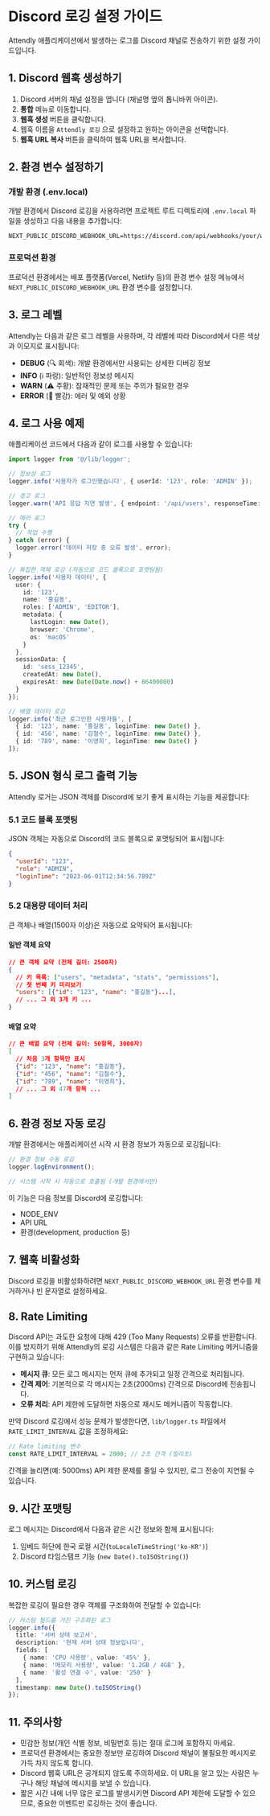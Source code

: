 # Discord 로깅 설정 가이드

Attendly 애플리케이션에서 발생하는 로그를 Discord 채널로 전송하기 위한 설정 가이드입니다.

## 1. Discord 웹훅 생성하기

1. Discord 서버의 채널 설정을 엽니다 (채널명 옆의 톱니바퀴 아이콘).
2. **통합** 메뉴로 이동합니다.
3. **웹훅 생성** 버튼을 클릭합니다.
4. 웹훅 이름을 `Attendly 로깅` 으로 설정하고 원하는 아이콘을 선택합니다.
5. **웹훅 URL 복사** 버튼을 클릭하여 웹훅 URL을 복사합니다.

## 2. 환경 변수 설정하기

### 개발 환경 (.env.local)

개발 환경에서 Discord 로깅을 사용하려면 프로젝트 루트 디렉토리에 `.env.local` 파일을 생성하고 다음 내용을 추가합니다:

```
NEXT_PUBLIC_DISCORD_WEBHOOK_URL=https://discord.com/api/webhooks/your/webhook/url
```

### 프로덕션 환경

프로덕션 환경에서는 배포 플랫폼(Vercel, Netlify 등)의 환경 변수 설정 메뉴에서 `NEXT_PUBLIC_DISCORD_WEBHOOK_URL` 환경 변수를 설정합니다.

## 3. 로그 레벨

Attendly는 다음과 같은 로그 레벨을 사용하며, 각 레벨에 따라 Discord에서 다른 색상과 이모지로 표시됩니다:

- **DEBUG** (🔍 회색): 개발 환경에서만 사용되는 상세한 디버깅 정보
- **INFO** (ℹ️ 파랑): 일반적인 정보성 메시지
- **WARN** (⚠️ 주황): 잠재적인 문제 또는 주의가 필요한 경우
- **ERROR** (🔴 빨강): 에러 및 예외 상황

## 4. 로그 사용 예제

애플리케이션 코드에서 다음과 같이 로그를 사용할 수 있습니다:

```typescript
import logger from '@/lib/logger';

// 정보성 로그
logger.info('사용자가 로그인했습니다', { userId: '123', role: 'ADMIN' });

// 경고 로그
logger.warn('API 응답 지연 발생', { endpoint: '/api/users', responseTime: '3500ms' });

// 에러 로그
try {
  // 작업 수행
} catch (error) {
  logger.error('데이터 저장 중 오류 발생', error);
}

// 복잡한 객체 로깅 (자동으로 코드 블록으로 포맷팅됨)
logger.info('사용자 데이터', {
  user: {
    id: '123',
    name: '홍길동',
    roles: ['ADMIN', 'EDITOR'],
    metadata: {
      lastLogin: new Date(),
      browser: 'Chrome',
      os: 'macOS'
    }
  },
  sessionData: {
    id: 'sess_12345',
    createdAt: new Date(),
    expiresAt: new Date(Date.now() + 86400000)
  }
});

// 배열 데이터 로깅
logger.info('최근 로그인한 사용자들', [
  { id: '123', name: '홍길동', loginTime: new Date() },
  { id: '456', name: '김철수', loginTime: new Date() },
  { id: '789', name: '이영희', loginTime: new Date() }
]);
```

## 5. JSON 형식 로그 출력 기능

Attendly 로거는 JSON 객체를 Discord에 보기 좋게 표시하는 기능을 제공합니다:

### 5.1 코드 블록 포맷팅

JSON 객체는 자동으로 Discord의 코드 블록으로 포맷팅되어 표시됩니다:

```json
{
  "userId": "123",
  "role": "ADMIN",
  "loginTime": "2023-06-01T12:34:56.789Z"
}
```

### 5.2 대용량 데이터 처리

큰 객체나 배열(1500자 이상)은 자동으로 요약되어 표시됩니다:

#### 일반 객체 요약
```json
// 큰 객체 요약 (전체 길이: 2500자)
{
  // 키 목록: ["users", "metadata", "stats", "permissions"],
  // 첫 번째 키 미리보기
  "users": [{"id": "123", "name": "홍길동"}...],
  // ... 그 외 3개 키 ...
}
```

#### 배열 요약
```json
// 큰 배열 요약 (전체 길이: 50항목, 3000자)
[
  // 처음 3개 항목만 표시
  {"id": "123", "name": "홍길동"},
  {"id": "456", "name": "김철수"},
  {"id": "789", "name": "이영희"},
  // ... 그 외 47개 항목 ...
]
```

## 6. 환경 정보 자동 로깅

개발 환경에서는 애플리케이션 시작 시 환경 정보가 자동으로 로깅됩니다:

```typescript
// 환경 정보 수동 로깅
logger.logEnvironment();

// 시스템 시작 시 자동으로 호출됨 (개발 환경에서만)
```

이 기능은 다음 정보를 Discord에 로깅합니다:
- NODE_ENV
- API URL
- 환경(development, production 등)

## 7. 웹훅 비활성화

Discord 로깅을 비활성화하려면 `NEXT_PUBLIC_DISCORD_WEBHOOK_URL` 환경 변수를 제거하거나 빈 문자열로 설정하세요.

## 8. Rate Limiting

Discord API는 과도한 요청에 대해 429 (Too Many Requests) 오류를 반환합니다. 이를 방지하기 위해 Attendly의 로깅 시스템은 다음과 같은 Rate Limiting 메커니즘을 구현하고 있습니다:

- **메시지 큐**: 모든 로그 메시지는 먼저 큐에 추가되고 일정 간격으로 처리됩니다.
- **간격 제어**: 기본적으로 각 메시지는 2초(2000ms) 간격으로 Discord에 전송됩니다.
- **오류 처리**: API 제한에 도달하면 자동으로 재시도 메커니즘이 작동합니다.

만약 Discord 로깅에서 성능 문제가 발생한다면, `lib/logger.ts` 파일에서 `RATE_LIMIT_INTERVAL` 값을 조정하세요:

```typescript
// Rate limiting 변수
const RATE_LIMIT_INTERVAL = 2000; // 2초 간격 (밀리초)
```

간격을 늘리면(예: 5000ms) API 제한 문제를 줄일 수 있지만, 로그 전송이 지연될 수 있습니다.

## 9. 시간 포맷팅

로그 메시지는 Discord에서 다음과 같은 시간 정보와 함께 표시됩니다:

1. 임베드 하단에 한국 로컬 시간(`toLocaleTimeString('ko-KR')`)
2. Discord 타임스탬프 기능 (`new Date().toISOString()`)

## 10. 커스텀 로깅

복잡한 로깅이 필요한 경우 객체를 구조화하여 전달할 수 있습니다:

```typescript
// 커스텀 필드를 가진 구조화된 로그
logger.info({
  title: '서버 상태 보고서',
  description: '현재 서버 상태 정보입니다',
  fields: [
    { name: 'CPU 사용량', value: '45%' },
    { name: '메모리 사용량', value: '1.2GB / 4GB' },
    { name: '활성 연결 수', value: '250' }
  ],
  timestamp: new Date().toISOString()
});
```

## 11. 주의사항

- 민감한 정보(개인 식별 정보, 비밀번호 등)는 절대 로그에 포함하지 마세요.
- 프로덕션 환경에서는 중요한 정보만 로깅하여 Discord 채널이 불필요한 메시지로 가득 차지 않도록 합니다.
- Discord 웹훅 URL은 공개되지 않도록 주의하세요. 이 URL을 알고 있는 사람은 누구나 해당 채널에 메시지를 보낼 수 있습니다. 
- 짧은 시간 내에 너무 많은 로그를 발생시키면 Discord API 제한에 도달할 수 있으므로, 중요한 이벤트만 로깅하는 것이 좋습니다. 